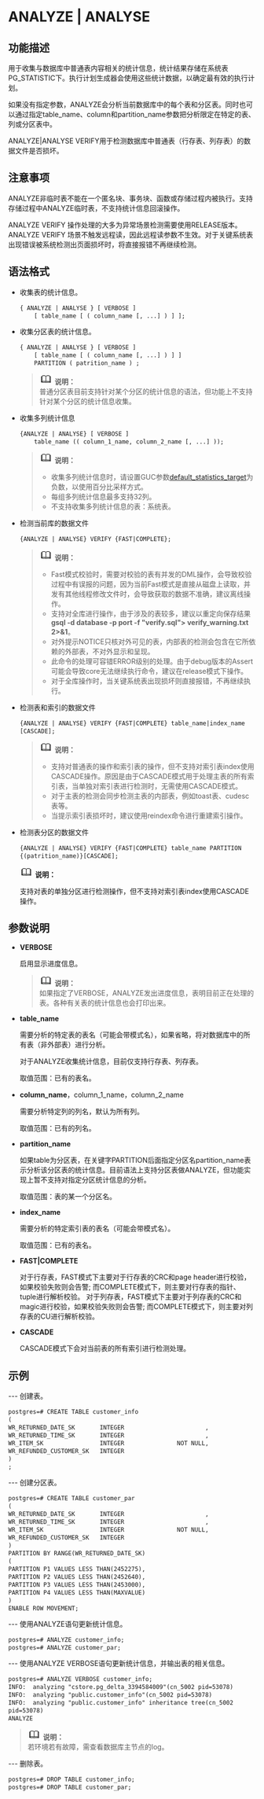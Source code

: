 # ANALYZE | ANALYSE<a name="ZH-CN_TOPIC_0242370550"></a>

## 功能描述<a name="zh-cn_topic_0237122086_zh-cn_topic_0059779340_s3b85e88124004279b0fccf70b5953039"></a>

用于收集与数据库中普通表内容相关的统计信息，统计结果存储在系统表PG\_STATISTIC下。执行计划生成器会使用这些统计数据，以确定最有效的执行计划。

如果没有指定参数，ANALYZE会分析当前数据库中的每个表和分区表。同时也可以通过指定table\_name、column和partition\_name参数把分析限定在特定的表、列或分区表中。

ANALYZE|ANALYSE VERIFY用于检测数据库中普通表（行存表、列存表）的数据文件是否损坏。

## 注意事项<a name="zh-cn_topic_0237122086_zh-cn_topic_0059779340_s5dcc72ade57146a2920a3136d366081c"></a>

ANALYZE非临时表不能在一个匿名块、事务块、函数或存储过程内被执行。支持存储过程中ANALYZE临时表，不支持统计信息回滚操作。

ANALYZE VERIFY 操作处理的大多为异常场景检测需要使用RELEASE版本。ANALYZE VERIFY 场景不触发远程读，因此远程读参数不生效。对于关键系统表出现错误被系统检测出页面损坏时，将直接报错不再继续检测。

## 语法格式<a name="zh-cn_topic_0237122086_zh-cn_topic_0059779340_sd95698dc205444ad9f4bbe049cc5d488"></a>

-   收集表的统计信息。

    ```
    { ANALYZE | ANALYSE } [ VERBOSE ]
        [ table_name [ ( column_name [, ...] ) ] ];
    ```


-   收集分区表的统计信息。

    ```
    { ANALYZE | ANALYSE } [ VERBOSE ]
        [ table_name [ ( column_name [, ...] ) ] ]
        PARTITION ( patrition_name ) ;
    ```

    >![](public_sys-resources/icon-note.gif) **说明：**   
    >普通分区表目前支持针对某个分区的统计信息的语法，但功能上不支持针对某个分区的统计信息收集。  


-   收集多列统计信息

    ```
    {ANALYZE | ANALYSE} [ VERBOSE ]
        table_name (( column_1_name, column_2_name [, ...] ));
    ```

    >![](public_sys-resources/icon-note.gif) **说明：**   
    >-   收集多列统计信息时，请设置GUC参数[default\_statistics\_target](其他优化器选项.md#zh-cn_topic_0237124719_zh-cn_topic_0059779049_se18c86fcdf5e4a22870f71187436d815)为负数，以使用百分比采样方式。  
    >-   每组多列统计信息最多支持32列。  
    >-   不支持收集多列统计信息的表：系统表。  


-   检测当前库的数据文件

    ```
    {ANALYZE | ANALYSE} VERIFY {FAST|COMPLETE};
    ```

    >![](public_sys-resources/icon-note.gif) **说明：**   
    >-   Fast模式校验时，需要对校验的表有并发的DML操作，会导致校验过程中有误报的问题，因为当前Fast模式是直接从磁盘上读取，并发有其他线程修改文件时，会导致获取的数据不准确，建议离线操作。  
    >-   支持对全库进行操作，由于涉及的表较多，建议以重定向保存结果**gsql -d database -p port -f "verify.sql"\> verify\_warning.txt  2\>&1**。  
    >-   对外提示NOTICE只核对外可见的表，内部表的检测会包含在它所依赖的外部表，不对外显示和呈现。  
    >-   此命令的处理可容错ERROR级别的处理。由于debug版本的Assert可能会导致core无法继续执行命令，建议在release模式下操作。  
    >-   对于全库操作时，当关键系统表出现损坏则直接报错，不再继续执行。  
    
-   检测表和索引的数据文件

    ```
    {ANALYZE | ANALYSE} VERIFY {FAST|COMPLETE} table_name|index_name [CASCADE];
    ```

    >![](public_sys-resources/icon-note.gif) **说明：**   
    >-   支持对普通表的操作和索引表的操作，但不支持对索引表index使用CASCADE操作。原因是由于CASCADE模式用于处理主表的所有索引表，当单独对索引表进行检测时，无需使用CASCADE模式。  
    >-   对于主表的检测会同步检测主表的内部表，例如toast表、cudesc表等。  
    >-   当提示索引表损坏时，建议使用reindex命令进行重建索引操作。  

- 检测表分区的数据文件

  ```
  {ANALYZE | ANALYSE} VERIFY {FAST|COMPLETE} table_name PARTITION {(patrition_name)}[CASCADE];
  ```

  ![](public_sys-resources/icon-note.gif) **说明：**   

  支持对表的单独分区进行检测操作，但不支持对索引表index使用CASCADE操作。  


## 参数说明<a name="zh-cn_topic_0237122086_zh-cn_topic_0059779340_s4a744c72f8c44fa4899ddd31887cb4ee"></a>

-   **VERBOSE**

    启用显示进度信息。

    >![](public_sys-resources/icon-note.gif) **说明：**   
    >如果指定了VERBOSE，ANALYZE发出进度信息，表明目前正在处理的表。各种有关表的统计信息也会打印出来。  

-   **table\_name**

    需要分析的特定表的表名（可能会带模式名），如果省略，将对数据库中的所有表（非外部表）进行分析。

    对于ANALYZE收集统计信息，目前仅支持行存表、列存表。

    取值范围：已有的表名。

-   **column\_name**，column\_1\_name，column\_2\_name

    需要分析特定列的列名，默认为所有列。

    取值范围：已有的列名。

-   **partition\_name**

    如果table为分区表，在关键字PARTITION后面指定分区名partition\_name表示分析该分区表的统计信息。目前语法上支持分区表做ANALYZE，但功能实现上暂不支持对指定分区统计信息的分析。

    取值范围：表的某一个分区名。

-   **index\_name**

    需要分析的特定索引表的表名（可能会带模式名）。

    取值范围：已有的表名。

-   **FAST|COMPLETE**

    对于行存表，FAST模式下主要对于行存表的CRC和page header进行校验，如果校验失败则会告警; 而COMPLETE模式下，则主要对行存表的指针、tuple进行解析校验。 对于列存表，FAST模式下主要对于列存表的CRC和magic进行校验，如果校验失败则会告警; 而COMPLETE模式下，则主要对列存表的CU进行解析校验。

-   **CASCADE**

    CASCADE模式下会对当前表的所有索引进行检测处理。


## 示例<a name="zh-cn_topic_0237122086_zh-cn_topic_0059779340_s70741e0e8d4843c29a3d2916af35ad25"></a>

--- 创建表。

```
postgres=# CREATE TABLE customer_info
(
WR_RETURNED_DATE_SK       INTEGER                       ,
WR_RETURNED_TIME_SK       INTEGER                       ,
WR_ITEM_SK                INTEGER               NOT NULL,
WR_REFUNDED_CUSTOMER_SK   INTEGER
)
;
```

--- 创建分区表。

```
postgres=# CREATE TABLE customer_par
(
WR_RETURNED_DATE_SK       INTEGER                       ,
WR_RETURNED_TIME_SK       INTEGER                       ,
WR_ITEM_SK                INTEGER               NOT NULL,
WR_REFUNDED_CUSTOMER_SK   INTEGER
)
PARTITION BY RANGE(WR_RETURNED_DATE_SK)
(
PARTITION P1 VALUES LESS THAN(2452275),
PARTITION P2 VALUES LESS THAN(2452640),
PARTITION P3 VALUES LESS THAN(2453000),
PARTITION P4 VALUES LESS THAN(MAXVALUE)
)
ENABLE ROW MOVEMENT;
```

--- 使用ANALYZE语句更新统计信息。

```
postgres=# ANALYZE customer_info;
postgres=# ANALYZE customer_par;
```

--- 使用ANALYZE VERBOSE语句更新统计信息，并输出表的相关信息。

```
postgres=# ANALYZE VERBOSE customer_info;
INFO:  analyzing "cstore.pg_delta_3394584009"(cn_5002 pid=53078)
INFO:  analyzing "public.customer_info"(cn_5002 pid=53078)
INFO:  analyzing "public.customer_info" inheritance tree(cn_5002 pid=53078)
ANALYZE
```

>![](public_sys-resources/icon-note.gif) **说明：**   
>若环境若有故障，需查看数据库主节点的log。  

--- 删除表。

```
postgres=# DROP TABLE customer_info;
postgres=# DROP TABLE customer_par;
```

